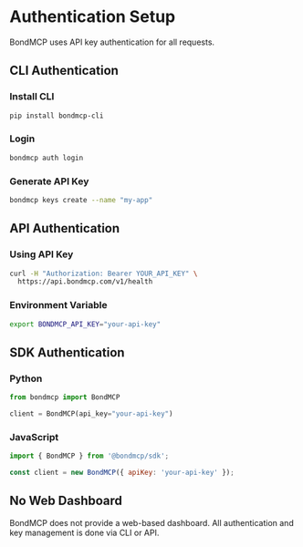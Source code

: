 # Authentication Setup

BondMCP uses API key authentication for all requests.

## CLI Authentication

### Install CLI
```bash
pip install bondmcp-cli
```

### Login
```bash
bondmcp auth login
```

### Generate API Key
```bash
bondmcp keys create --name "my-app"
```

## API Authentication

### Using API Key
```bash
curl -H "Authorization: Bearer YOUR_API_KEY" \
  https://api.bondmcp.com/v1/health
```

### Environment Variable
```bash
export BONDMCP_API_KEY="your-api-key"
```

## SDK Authentication

### Python
```python
from bondmcp import BondMCP

client = BondMCP(api_key="your-api-key")
```

### JavaScript
```javascript
import { BondMCP } from '@bondmcp/sdk';

const client = new BondMCP({ apiKey: 'your-api-key' });
```

## No Web Dashboard

BondMCP does not provide a web-based dashboard. All authentication and key management is done via CLI or API.
